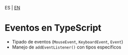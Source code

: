 <!-- MULTILANGUAJE MENU START -->
ES | [EN](https://lckpig.gitbook.io/practical-dev-handbook/typescript/dom-manipulation/handling-events)
<!-- MULTILANGUAJE MENU END -->

# Eventos en TypeScript

- Tipado de eventos (`MouseEvent`, `KeyboardEvent`, `Event`)
- Manejo de `addEventListener()` con tipos específicos 